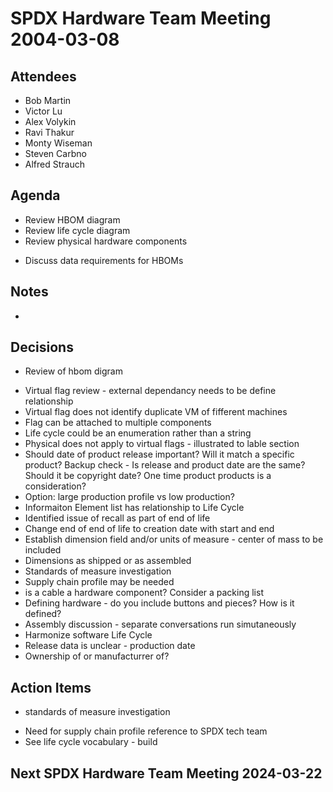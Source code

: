# SPDX Hardware Team Meeting 2004-03-08

## Attendees
- Bob Martin
- Victor Lu
- Alex Volykin
- Ravi Thakur
- Monty Wiseman
-  Steven Carbno 
- Alfred Strauch
## Agenda
- Review HBOM diagram
- Review life cycle diagram
- Review physical hardware components
* Discuss data requirements for HBOMs 
## Notes
*
## Decisions
* Review of hbom digram 
- Virtual flag review - external dependancy needs to be define relationship
- Virtual flag does not identify duplicate VM of fifferent machines
- Flag can be attached to multiple components
- Life cycle could be an enumeration rather than a string
- Physical does not apply to virtual flags - illustrated to lable section
- Should date of product release important? Will it match a specific product? Backup check - Is release and product date are the same? Should it be copyright date? One time product products is a consideration?
- Option: large production profile vs low production?
- Informaiton Element list has relationship to Life Cycle 
- Identified issue of recall as part of end of life
- Change end of end of life to creation date with start and end 
- Establish dimension field and/or units of measure - center of mass to be included 
- Dimensions as shipped or as assembled
- Standards of measure investigation
- Supply chain profile may be needed
- is a cable a hardware component? Consider a packing list
- Defining hardware - do you include buttons and pieces? How is it defined?
- Assembly discussion - separate conversations run simutaneously 
- Harmonize software Life Cycle 
- Release data is unclear - production date
- Ownership of or manufacturrer of? 

## Action Items
* standards of measure investigation
- Need for supply chain profile reference to SPDX tech team
- See life cycle vocabulary - build

## Next SPDX Hardware Team Meeting 2024-03-22
